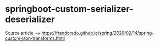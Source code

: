 # springboot-custom-serializer-deserializer

Source article --> https://frandorado.github.io/spring/2020/02/14/spring-custom-json-transforms.html
